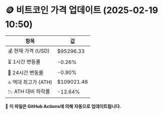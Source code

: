 # 🪙 비트코인 가격 업데이트 (2025-02-19 10:50)

| 항목                | 값 |
|--------------------|----------------|
| 💰 현재 가격 (USD) | $95296.33 |
| ⏳ 1시간 변동률    | -0.26% |
| 📆 24시간 변동률   | -0.90% |
| 🔝 역대 최고가 (ATH) | $109021.48 |
| 📉 ATH 대비 하락률 | -12.64% |

🔄 **이 파일은 GitHub Actions에 의해 자동으로 업데이트됩니다.**
